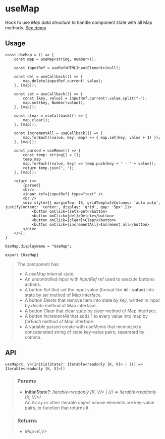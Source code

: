 # useMap
Hook to use _Map data structure_ to handle component state with all Map methods. [See demo](https://react-tools.ndria.dev/#/hooks/state/useMap)

## Usage

```tsx
const UseMap = () => {
	const map = useMap<string, number>();

	const inputRef = useRef<HTMLInputElement>(null);

	const del = useCallback(() => {
		map.delete(inputRef.current!.value);
	}, [map]);

	const set = useCallback(() => {
		const [key, value] = inputRef.current!.value.split("-");
		map.set(key, Number(value));
	}, [map]);

	const clear = useCallback(() => {
		map.clear();
	}, [map]);

	const incrementAll = useCallback(() => {
		map.forEach((value, key, map) => { map.set(key, value + 1) });
	}, [map]);

	const parsed = useMemo(() => {
		const temp: string[] = [];
		temp.map
		map.forEach((value, key) => temp.push(key + " - " + value));
		return temp.join(", ");
	}, [map]);

	return (<>
		{parsed}
		<br/>
		<input ref={inputRef} type="text" />
		<br />
		<div style={{ marginTop: 15, gridTemplateColumns: 'auto auto', justifyContent: 'center', display: 'grid', gap: '5px' }}>
			<button onClick={set}>Set</button>
			<button onClick={del}>Delete</button>
			<button onClick={clear}>Clear</button>
			<button onClick={incrementAll}>Increment all</button>
		</div>
	</>);
}

UseMap.displayName = "UseMap";

export {UseMap}
```

> The component has:
> - A _useMap_ internal state.
> - An uncontrolled input with _inputRef_ ref used to execute buttons actions.
> - A button _Set_ that set the input value (format like __id__ _-_ __value__) into state by _set_ method of Map interface.
> - A button _Delete_ that remove item into state by _key_, written in input by _delete_ method of Map interface.
> - A button _Clear_ that clear state by _clear_ method of Map interface.
> - A button _IncrementAll_ that adds 1 to every value into map by _forEach_ method of Map interface.
> - A variable parsed create with useMemo that memoized a concatenated string of state key-value pairs, separated by comma.


## API

```tsx
useMap<K, V>(initialState?: Iterable<readonly [K, V]> | (() => Iterable<readonly [K, V]>))
```


> ### Params
>
> - __initialState?__: _Iterable<readonly [K, V]> | (() => Iterable<readonly [K, V]>)_  
An Array or other iterable object whose elements are key-value pairs, or function that returns it.
>



> ### Returns
>
> 
> - _Map<K,V>_  
>